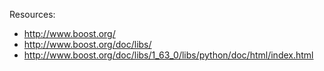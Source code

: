 

Resources:
* http://www.boost.org/
* http://www.boost.org/doc/libs/
* http://www.boost.org/doc/libs/1_63_0/libs/python/doc/html/index.html
